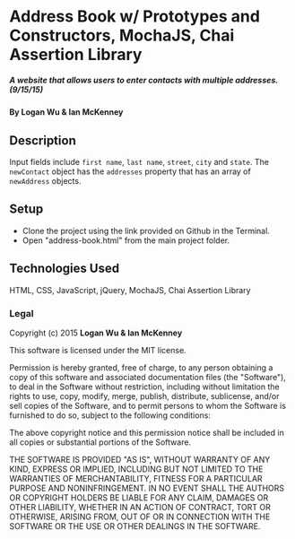 # Address Book w/ Prototypes and Constructors, MochaJS, Chai Assertion Library

##### A website that allows users to enter contacts with multiple addresses. (9/15/15)

#### By Logan Wu & Ian McKenney

## Description

Input fields include ```first name```, ```last name```, ```street```, ```city``` and ```state```. The ```newContact``` object has the ```addresses``` property that has an array of ```newAddress``` objects.

## Setup

* Clone the project using the link provided on Github in the Terminal.
* Open "address-book.html" from the main project folder.

## Technologies Used

HTML, CSS, JavaScript, jQuery, MochaJS, Chai Assertion Library

### Legal

Copyright (c) 2015 **Logan Wu & Ian McKenney**

This software is licensed under the MIT license.

Permission is hereby granted, free of charge, to any person obtaining a copy
of this software and associated documentation files (the "Software"), to deal
in the Software without restriction, including without limitation the rights
to use, copy, modify, merge, publish, distribute, sublicense, and/or sell
copies of the Software, and to permit persons to whom the Software is
furnished to do so, subject to the following conditions:

The above copyright notice and this permission notice shall be included in
all copies or substantial portions of the Software.

THE SOFTWARE IS PROVIDED "AS IS", WITHOUT WARRANTY OF ANY KIND, EXPRESS OR
IMPLIED, INCLUDING BUT NOT LIMITED TO THE WARRANTIES OF MERCHANTABILITY,
FITNESS FOR A PARTICULAR PURPOSE AND NONINFRINGEMENT. IN NO EVENT SHALL THE
AUTHORS OR COPYRIGHT HOLDERS BE LIABLE FOR ANY CLAIM, DAMAGES OR OTHER
LIABILITY, WHETHER IN AN ACTION OF CONTRACT, TORT OR OTHERWISE, ARISING FROM,
OUT OF OR IN CONNECTION WITH THE SOFTWARE OR THE USE OR OTHER DEALINGS IN
THE SOFTWARE.
